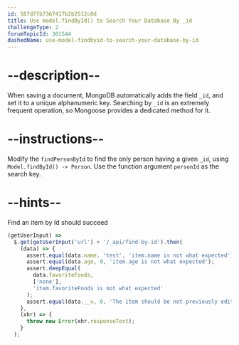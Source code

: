 ```yaml
---
id: 587d7fb7367417b2b2512c0d
title: Use model.findById() to Search Your Database By _id
challengeType: 2
forumTopicId: 301544
dashedName: use-model-findbyid-to-search-your-database-by-id
---
```


# --description--

When saving a document, MongoDB automatically adds the field `_id`, and set it to a unique alphanumeric key. Searching by `_id` is an extremely frequent operation, so Mongoose provides a dedicated method for it.

# --instructions--

Modify the `findPersonById` to find the only person having a given `_id`, using `Model.findById() -> Person`. Use the function argument `personId` as the search key.

# --hints--

Find an item by Id should succeed

```js
(getUserInput) =>
  $.get(getUserInput('url') + '/_api/find-by-id').then(
    (data) => {
      assert.equal(data.name, 'test', 'item.name is not what expected');
      assert.equal(data.age, 0, 'item.age is not what expected');
      assert.deepEqual(
        data.favoriteFoods,
        ['none'],
        'item.favoriteFoods is not what expected'
      );
      assert.equal(data.__v, 0, 'The item should be not previously edited');
    },
    (xhr) => {
      throw new Error(xhr.responseText);
    }
  );
```

